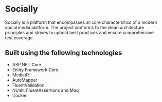 # Socially

Socially is a platform that encompasses all core characteristics of a modern social media platform. The project conforms to the clean architecture principles and strives to uphold best practices and ensure comprehensive test coverage.


## Built using the following technologies

- ASP.NET Core
- Entity Framework Core
- MediatR
- AutoMapper
- FluentValidation
- NUnit, FluentAssertions and Moq
- Docker

